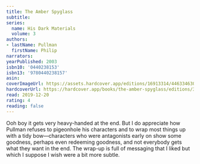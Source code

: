 ```yaml
---
title: The Amber Spyglass
subtitle:
series:
  name: His Dark Materials
  volume: 3
authors:
- lastName: Pullman
  firstName: Philip
narrators:
yearPublished: 2003
isbn10: '0440238153'
isbn13: '9780440238157'
asin:
coverImageUrl: https://assets.hardcover.app/editions/16913314/4463346300750242-283870.jpg
hardcoverUrl: https://hardcover.app/books/the-amber-spyglass/editions/30370285
read: 2019-12-20
rating: 4
reading: false
---
```

Ooh boy it gets very heavy-handed at the end. But I do appreciate how Pullman refuses to pigeonhole his characters and to wrap most things up with a tidy bow—characters who were antagonists early on show some goodness, perhaps even redeeming goodness, and not everybody gets what they want in the end. The wrap-up is full of messaging that I liked but which I suppose I wish were a bit more subtle.
